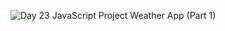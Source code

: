 ![Day 23 JavaScript Project Weather App (Part 1)](https://res.cloudinary.com/dj2j9slz5/image/upload/v1719948583/edulane.co-JavaScript-Basic-Day-23_xek94j.png)